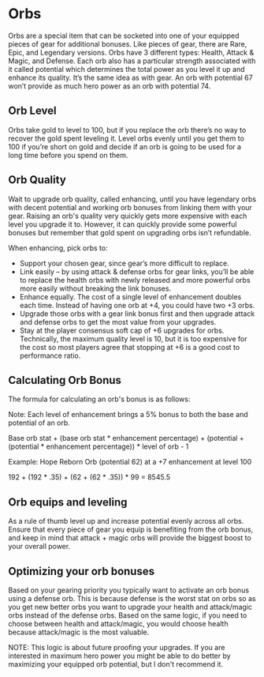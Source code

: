# Orbs
Orbs are a special item that can be socketed into one of your equipped pieces of gear for additional bonuses. Like pieces of gear, there are Rare, Epic, and Legendary versions. Orbs have 3 different types: Health, Attack & Magic, and Defense. Each orb also has a particular strength associated with it called potential which determines the total power as you level it up and enhance its quality. It’s the same idea as with gear. An orb with potential 67 won’t provide as much hero power as an orb with potential 74.

## Orb Level
Orbs take gold to level to 100, but if you replace the orb there’s no way to recover the gold spent leveling it. Level orbs evenly until you get them to 100 if you’re short on gold and decide if an orb is going to be used for a long time before you spend on them.

## Orb Quality
Wait to upgrade orb quality, called enhancing, until you have legendary orbs with decent potential and working orb bonuses from linking them with your gear. Raising an orb's quality very quickly gets more expensive with each level you upgrade it to. However, it can quickly provide some powerful bonuses but remember that gold spent on upgrading orbs isn’t refundable.

When enhancing, pick orbs to:

- Support your chosen gear, since gear’s more difficult to replace.
- Link easily – by using attack & defense orbs for gear links, you’ll be able to replace the health orbs with newly released and more powerful orbs more easily without breaking the link bonuses.
- Enhance equally. The cost of a single level of enhancement doubles each time. Instead of having one orb at +4, you could have two +3 orbs.
- Upgrade those orbs with a gear link bonus first and then upgrade attack and defense orbs to get the most value from your upgrades.
- Stay at the player consensus soft cap of +6 upgrades for orbs. Technically, the maximum quality level is 10, but it is too expensive for the cost so most players agree that stopping at +6 is a good cost to performance ratio.

## Calculating Orb Bonus
The formula for calculating an orb's bonus is as follows:

Note: Each level of enhancement brings a 5% bonus to both the base and potential of an orb.

Base orb stat + (base orb stat * enhancement percentage) + (potential + (potential * enhancement percentage)) * level of orb - 1

Example: Hope Reborn Orb (potential 62) at a +7 enhancement at level 100

192 + (192 * .35) + (62 + (62 * .35)) * 99 = 8545.5

## Orb equips and leveling
As a rule of thumb level up and increase potential evenly across all orbs. Ensure that every piece of gear you equip is benefiting from the orb bonus, and keep in mind that attack + magic orbs will provide the biggest boost to your overall power.

## Optimizing your orb bonuses
Based on your gearing priority you typically want to activate an orb bonus using a defense orb. This is because defense is the worst stat on orbs so as you get new better orbs you want to upgrade your health and attack/magic orbs instead of the defense orbs. Based on the same logic, if you need to choose between health and attack/magic, you would choose health because attack/magic is the most valuable.

NOTE: This logic is about future proofing your upgrades. If you are interested in maximum hero power you might be able to do better by maximizing your equipped orb potential, but I don't recommend it.
